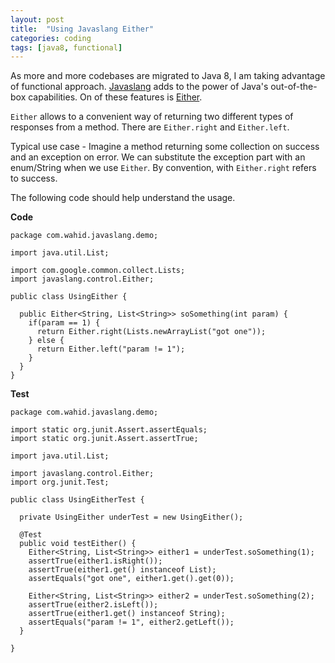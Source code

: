 ```yaml
---
layout: post
title:  "Using Javaslang Either"
categories: coding
tags: [java8, functional]
---
```


As more and more codebases are migrated to Java 8, I am taking advantage of functional approach. [Javaslang](http://www.javaslang.io/) adds to the power of Java's out-of-the-box capabilities. On of these features is [Either](http://static.javadoc.io/io.javaslang/javaslang/2.1.0-alpha/index.html?javaslang/control/Either.html).


<!--more-->

`Either` allows to a convenient way of returning two different types of responses from a method. There are `Either.right` and `Either.left`.

Typical use case - Imagine a method returning some collection on success and an exception on error. We can substitute the exception part with an enum/String when we use `Either`. By convention, with `Either.right` refers to success.

The following code should help understand the usage.

**Code**

````
package com.wahid.javaslang.demo;

import java.util.List;

import com.google.common.collect.Lists;
import javaslang.control.Either;

public class UsingEither {

  public Either<String, List<String>> soSomething(int param) {
    if(param == 1) {
      return Either.right(Lists.newArrayList("got one"));
    } else {
      return Either.left("param != 1");
    }
  }
}

````

**Test**

````
package com.wahid.javaslang.demo;

import static org.junit.Assert.assertEquals;
import static org.junit.Assert.assertTrue;

import java.util.List;

import javaslang.control.Either;
import org.junit.Test;

public class UsingEitherTest {

  private UsingEither underTest = new UsingEither();

  @Test
  public void testEither() {
    Either<String, List<String>> either1 = underTest.soSomething(1);
    assertTrue(either1.isRight());
    assertTrue(either1.get() instanceof List);
    assertEquals("got one", either1.get().get(0));

    Either<String, List<String>> either2 = underTest.soSomething(2);
    assertTrue(either2.isLeft());
    assertTrue(either1.get() instanceof String);
    assertEquals("param != 1", either2.getLeft());
  }

}
````

